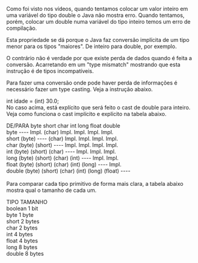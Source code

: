 Como foi visto nos vídeos, quando tentamos colocar um valor inteiro em uma variável do tipo double o Java não mostra erro. Quando tentamos, porém, colocar um double numa variável do tipo inteiro temos um erro de compilação.

Esta propriedade se dá porque o Java faz conversão implícita de um tipo menor para os tipos "maiores". De inteiro para double, por exemplo.

O contrário não é verdade por que existe perda de dados quando é feita a conversão. Acarretando em um "type mismatch" mostrando que esta instrução é de tipos incompatíveis.

Para fazer uma conversão onde pode haver perda de informações é necessário fazer um type casting. Veja a instrução abaixo.

int idade = (int) 30.0;<br>
No caso acima, está explícito que será feito o cast de double para inteiro. Veja como funciona o cast implícito e explícito na tabela abaixo.<br>

DE/PARA	byte	short	char	int	long	float	double<br>
byte	----	Impl.	(char)	Impl.	Impl.	Impl.	Impl.<br>
short	(byte)	----	(char)	Impl.	Impl.	Impl.	Impl.<br>
char	(byte)	(short)	----	Impl.	Impl.	Impl.	Impl.<br>
int	(byte)	(short)	(char)	----	Impl.	Impl.	Impl.<br>
long	(byte)	(short)	(char)	(int)	----	Impl.	Impl.<br>
float	(byte)	(short)	(char)	(int)	(long)	----	Impl.<br>
double	(byte)	(short)	(char)	(int)	(long)	(float)	----<br><br>
Para comparar cada tipo primitivo de forma mais clara, a tabela abaixo mostra qual o tamanho de cada um.<br>

TIPO	TAMANHO<br>
boolean	1 bit<br>
byte	1 byte<br>
short	2 bytes<br>
char	2 bytes<br>
int	4 bytes<br>
float	4 bytes<br>
long	8 bytes<br>
double	8 bytes<br>
